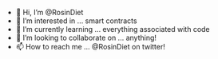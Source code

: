 - 👋 Hi, I’m @RosinDiet
- 👀 I’m interested in ... smart contracts
- 🌱 I’m currently learning ... everything associated with code
- 💞️ I’m looking to collaborate on ... anything!
- 📫 How to reach me ... @RosinDiet on twitter!

<!---
RosinDiet/RosinDiet is a ✨ special ✨ repository because its `README.md` (this file) appears on your GitHub profile.
You can click the Preview link to take a look at your changes.
--->
